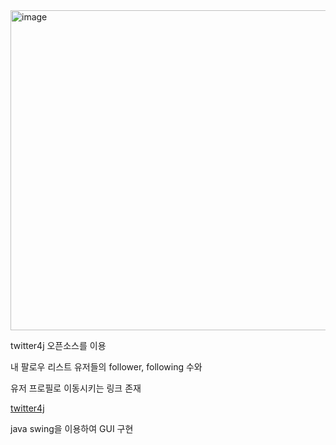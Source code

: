 <img width="512" alt="image" src="https://user-images.githubusercontent.com/92210823/171329875-91190a22-5e75-4635-bbdf-2771c2af06ee.png">

twitter4j 오픈소스를 이용



내 팔로우 리스트 유저들의 follower, following 수와

유저 프로필로 이동시키는 링크 존재

<a href = "https://twitter4j.org/ko/">twitter4j</a>

java swing을 이용하여 GUI 구현
